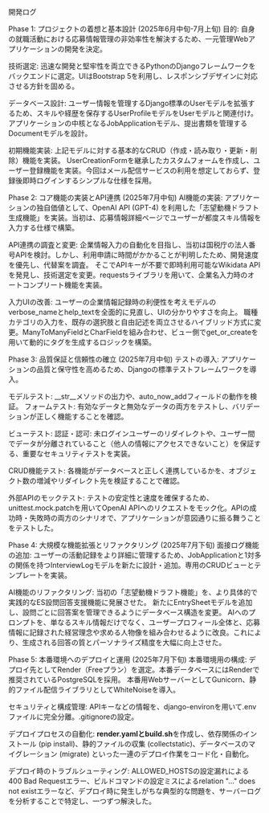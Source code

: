 開発ログ

Phase 1: プロジェクトの着想と基本設計 (2025年6月中旬-7月上旬)
目的: 自身の就職活動における応募情報管理の非効率性を解決するため、一元管理Webアプリケーションの開発を決定。

技術選定: 迅速な開発と堅牢性を両立できるPythonのDjangoフレームワークをバックエンドに選定。UIはBootstrap 5を利用し、レスポンシブデザインに対応させる方針を固める。

データベース設計:
ユーザー情報を管理するDjango標準のUserモデルを拡張するため、スキルや経歴を保存するUserProfileモデルをUserモデルと関連付け。
アプリケーションの中核となるJobApplicationモデル、提出書類を管理するDocumentモデルを設計。

初期機能実装:
上記モデルに対する基本的なCRUD（作成・読み取り・更新・削除）機能を実装。
UserCreationFormを継承したカスタムフォームを作成し、ユーザー登録機能を実装。今回はメール配信サービスの利用を想定しておらず、登録後即時ログインするシンプルな仕様を採用。

Phase 2: コア機能の実装とAPI連携 (2025年7月中旬)
AI機能の実装:
アプリケーションの独自価値として、OpenAI API (GPT-4) を利用した「志望動機ドラフト生成機能」を実装。当初は、応募情報詳細ページでユーザーが都度スキル情報を入力する仕様で構築。

API連携の調査と変更:
企業情報入力の自動化を目指し、当初は国税庁の法人番号APIを検討。しかし、利用申請に時間がかかることが判明したため、開発速度を優先し、代替案を調査。
そこでAPIキーが不要で即時利用可能なWikidata APIを発見し、技術選定を変更。requestsライブラリを用いて、企業名入力時のオートコンプリート機能を実装。

入力UIの改善:
ユーザーの企業情報記録時の利便性を考えモデルのverbose_nameとhelp_textを全面的に見直し、UIの分かりやすさを向上。
職種カテゴリの入力を、既存の選択肢と自由記述を両立させるハイブリッド方式に変更。ManyToManyFieldとCharFieldを組み合わせ、ビュー側でget_or_createを用いて動的にタグを生成するロジックを構築。

Phase 3: 品質保証と信頼性の確立 (2025年7月中旬)
テストの導入:
アプリケーションの品質と保守性を高めるため、Djangoの標準テストフレームワークを導入。

モデルテスト: __str__メソッドの出力や、auto_now_addフィールドの動作を検証。
フォームテスト: 有効なデータと無効なデータの両方をテストし、バリデーションが正しく機能することを確認。

ビューテスト:
認証・認可: 未ログインユーザーのリダイレクトや、ユーザー間でデータが分離されていること（他人の情報にアクセスできないこと）を保証する、重要なセキュリティテストを実装。

CRUD機能テスト: 各機能がデータベースと正しく連携しているかを、オブジェクト数の増減やリダイレクト先を検証することで確認。

外部APIのモックテスト:
テストの安定性と速度を確保するため、unittest.mock.patchを用いてOpenAI APIへのリクエストをモック化。APIの成功時・失敗時の両方のシナリオで、アプリケーションが意図通りに振る舞うことをテストした。

Phase 4: 大規模な機能拡張とリファクタリング (2025年7月下旬)
面接ログ機能の追加:
ユーザーの活動記録をより詳細に管理するため、JobApplicationと1対多の関係を持つInterviewLogモデルを新たに設計・追加。専用のCRUDビューとテンプレートを実装。

AI機能のリファクタリング:
当初の「志望動機ドラフト機能」を、より具体的で実践的なES設問回答支援機能に発展させた。
新たにEntrySheetモデルを追加し、設問ごとに回答案を管理できるようにデータベース構造を変更。
AIへのプロンプトを、単なるスキル情報だけでなく、ユーザープロフィール全体と、応募情報に記録された経営理念や求める人物像を組み合わせるように改良。これにより、生成される回答の質とパーソナライズ精度を大幅に向上させた。

Phase 5: 本番環境へのデプロイと運用 (2025年7月下旬)
本番環境用の構成:
デプロイ先としてRender（Freeプラン）を選定。本番データベースにはRenderで推奨されているPostgreSQLを採用。
本番用WebサーバーとしてGunicorn、静的ファイル配信ライブラリとしてWhiteNoiseを導入。

セキュリティと構成管理:
APIキーなどの情報を、django-environを用いて.envファイルに完全分離。.gitignoreの設定。

デプロイプロセスの自動化:
**render.yamlとbuild.sh**を作成し、依存関係のインストール (pip install)、静的ファイルの収集 (collectstatic)、データベースのマイグレーション (migrate) といった一連のデプロイ作業をコード化・自動化。

デプロイ時のトラブルシューティング:
ALLOWED_HOSTSの設定漏れによる400 Bad Requestエラー、ビルドコマンドの設定ミスによるrelation "..." does not existエラーなど、デプロイ時に発生しがちな典型的な問題を、サーバーログを分析することで特定し、一つずつ解決した。
